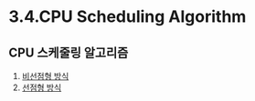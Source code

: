 # 3.4.CPU Scheduling Algorithm

## CPU 스케줄링 알고리즘

1. [비선점형 방식](https://congruous-parcel-450.notion.site/fe1037cc3af64605ba37482b7a6aad5c?pvs=4) <br/>
2. [선점형 방식](https://congruous-parcel-450.notion.site/d28228aa43a045ba93ffd4e7675c6609?pvs=4)<br/>

